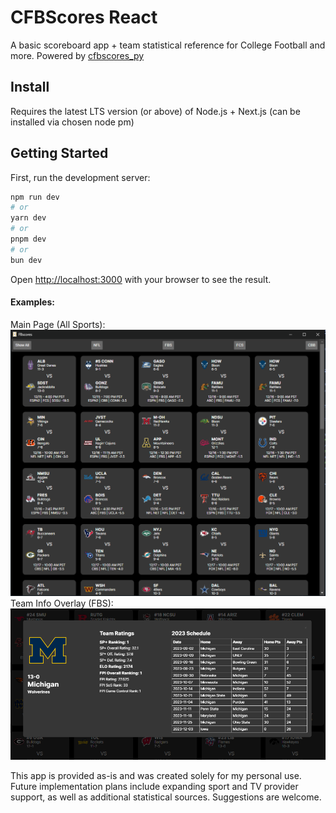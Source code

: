 # CFBScores React

A basic scoreboard app + team statistical reference for College Football and more. Powered by [cfbscores_py](https://github.com/npoet/cfbscores_py)

## Install
Requires the latest LTS version (or above) of Node.js + Next.js (can be installed via chosen node pm)

## Getting Started

First, run the development server:

```bash
npm run dev
# or
yarn dev
# or
pnpm dev
# or
bun dev
```

Open [http://localhost:3000](http://localhost:3000) with your browser to see the result.

#### Examples:
Main Page (All Sports):
![main page example](./public/cfbscores_main.PNG)
Team Info Overlay (FBS):
![michigan overlay example](./public/cfbscores_overlay.PNG)


This app is provided as-is and was created solely for my personal use. Future implementation plans include expanding sport and TV provider support, as well as additional statistical sources. Suggestions are welcome.